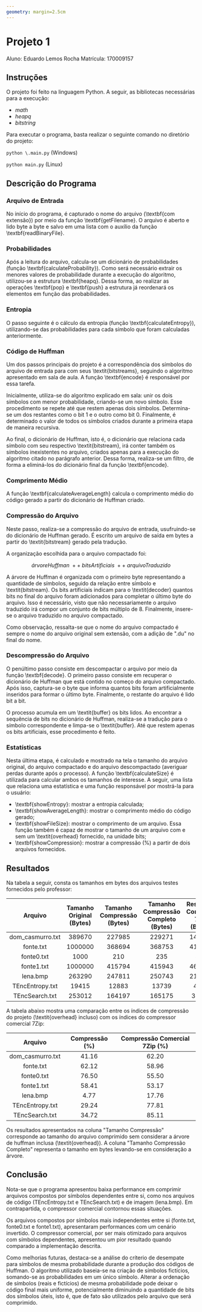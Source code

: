 ```yaml
---
geometry: margin=2.5cm
---
```


# Projeto 1

Aluno: Eduardo Lemos Rocha
Matrícula: 170009157

## Instruções

O projeto foi feito na linguagem Python. A seguir, as bibliotecas necessárias para a execução:

- $math$
- $heapq$
- $bitstring$

Para executar o programa, basta realizar o seguinte comando no diretório do projeto:

```python \.main.py``` (Windows)

```python main.py``` (Linux)

## Descrição do Programa

### Arquivo de Entrada

No início do programa, é capturado o nome do arquivo (\textbf{com extensão}) por meio da função \textbf{getFilename}. O arquivo é aberto e lido byte a byte e salvo em uma lista com o auxílio da função \textbf{readBinaryFile}.

### Probabilidades

Após a leitura do arquivo, calcula-se um dicionário de probabilidades (função \textbf{calculateProbability}). Como será necessário extrair os menores valores de probabilidade durante a execução do algoritmo, utilizou-se a estrutura \textbf{heapq}. Dessa forma, ao realizar as operações \textbf{pop} e \textbf{push} a estrutura já reordenará os elementos em função das probabilidades.

### Entropia

O passo seguinte é o cálculo da entropia (função \textbf{calculateEntropy}), utilizando-se das probabilidades para cada símbolo que foram calculadas anteriormente.

### Código de Huffman

Um dos passos principais do projeto é a correspondência dos símbolos do arquivo de entrada para com seus \textit{bitstreams}, seguindo o algoritmo apresentado em sala de aula. A função \textbf{encode} é responsável por essa tarefa.

Inicialmente, utiliza-se do algoritmo explicado em sala: unir os dois símbolos com menor probabilidade, criando-se um novo símbolo. Esse procedimento se repete até que restem apenas dois símbolos. Determina-se um dos restantes como o bit $1$ e o outro como bit $0$. Finalmente, é determinado o valor de todos os símbolos criados durante a primeira etapa de maneira recursiva.

Ao final, o dicionário de Huffman, isto é, o dicionário que relaciona cada símbolo com seu respectivo \textit{bitstream}, irá conter também os símbolos inexistentes no arquivo, criados apenas para a execução do algoritmo citado no parágrafo anterior. Dessa forma, realiza-se um filtro, de forma a eliminá-los do dicionário final da função \textbf{encode}.

### Comprimento Médio

A função \textbf{calculateAverageLength} calcula o comprimento médio do código gerado a partir do dicionário de Huffman criado.

### Compressão do Arquivo

Neste passo, realiza-se a compressão do arquivo de entrada, usufruindo-se do dicionário de Huffman gerado. É escrito um arquivo de saída em bytes a partir do \textit{bitstream} gerado pela tradução.

A organização escolhida para o arquivo compactado foi:

$$ árvoreHuffman \: ++ \: bitsArtificiais \: ++ \: arquivoTraduzido $$

A árvore de Huffman é organizada com o primeiro byte representando a quantidade de símbolos, seguido da relação entre símbolo e \textit{bitstream}. Os bits artificiais indicam para o \textit{decoder} quantos bits no final do arquivo foram adicionados para completar o último byte do arquivo. Isso é necessário, visto que não necessariamente o arquivo traduzido irá compor um conjunto de bits múltiplo de 8. Finalmente, insere-se o arquivo traduzido no arquivo compactado.

Como observação, ressalta-se que o nome do arquivo compactado é sempre o nome do arquivo original sem extensão, com a adição de ".du" no final do nome.

### Descompressão do Arquivo

O penúltimo passo consiste em descompactar o arquivo por meio da função \textbf{decode}. O primeiro passo consiste em recuperar o dicionário de Huffman que está contido no começo do arquivo compactado. Após isso, captura-se o byte que informa quantos bits foram artificialmente inseridos para formar o último byte. Finalmente, o restante do arquivo é lido bit a bit.

O processo acumula em um \textit{buffer} os bits lidos. Ao encontrar a sequência de bits no dicionário de Huffman, realiza-se a tradução para o símbolo correspondente e limpa-se o \textit{buffer}. Até que restem apenas os bits artificiais, esse procedimento é feito.

### Estatísticas

Nesta última etapa, é calculado e mostrado na tela o tamanho do arquivo original, do arquivo compactado e do arquivo descompactado (averiguar perdas durante após o processo). A função \textbf{calculateSize} é utilizada para calcular ambos os tamanhos de interesse. A seguir, uma lista que relaciona uma estatística e uma função responsável por mostrá-la para o usuário:
    
- \textbf{showEntropy}: mostrar a entropia calculada;
- \textbf{showAverageLength}: mostrar o comprimento médio do código gerado;
- \textbf{showFileSize}: mostrar o comprimento de um arquivo. Essa função também é capaz de mostrar o tamanho de um arquivo com e sem um \textit{overhead} fornecido, na unidade bits;
- \textbf{showCompression}: mostrar a compressão (%) a partir de dois arquivos fornecidos.


## Resultados

Na tabela a seguir, consta os tamanhos em bytes dos arquivos testes fornecidos pelo professor:

| Arquivo | Tamanho Original (Bytes) |  Tamanho Compressão (Bytes) | Tamanho Compressão Completo (Bytes)  | Resultado Comercial 7Zip (Bytes) |
|:-------------:|:------------:|:-----:|:-----:|:----:|
| dom_casmurro.txt | 389670 | 227985 | 229271| 147281 |
| fonte.txt | 1000000 | 368694 | 368753 | 410398 |
| fonte0.txt | 1000 | 210 | 235 | 445 |
| fonte1.txt  | 1000000 |  415794  | 415943 | 468252 |
| lena.bmp | 263290 | 247811 | 250743 | 216526 |
| TEncEntropy.txt | 19415 | 12883 | 13739 | 4307 |
| TEncSearch.txt | 253012 | 164197 | 165175 | 37668 |

A tabela abaixo mostra uma comparação entre os índices de compressão do projeto (\textit{overhead} incluso) com os índices do compressor comercial 7Zip:

| Arquivo | Compressão (%) |  Compressão Comercial 7Zip (%) |
|:-------:|:--------------:|:------------------------------:|
| dom_casmurro.txt | 41.16 | 62.20 |
| fonte.txt | 62.12 | 58.96 |
| fonte0.txt | 76.50 | 55.50 |
| fonte1.txt | 58.41 | 53.17 |
| lena.bmp | 4.77 | 17.76 |
| TEncEntropy.txt | 29.24 | 77.81 |
| TEncSearch.txt | 34.72 | 85.11 |

Os resultados apresentados na coluna "Tamanho Compressão" corresponde ao tamanho do arquivo comprimido sem considerar a árvore de huffman inclusa (\textit{overhead}). A coluna "Tamanho Compressão Completo" representa o tamanho em bytes levando-se em consideração a árvore.

## Conclusão

Nota-se que o programa apresentou baixa performance em comprimir arquivos compostos por símbolos dependentes entre si, como nos arquivos de código (TEncEntropy.txt e TEncSearch.txt) e de imagem (lena.bmp). Em contrapartida, o compressor comercial contornou essas situações.

Os arquivos compostos por símbolos mais independentes entre si (fonte.txt, fonte0.txt e fonte1.txt), apresentaram performances com um cenário invertido. O compressor comercial, por ser mais otimizado para arquivos com símbolos dependentes, apresentou um pior resultado quando comparado a implementação descrita.

Como melhorias futuras, destaca-se a análise do críterio de desempate para símbolos de mesma probabilidade durante a produção dos códigos de Huffman. O algoritmo utilizado baseia-se na criação de símbolos fictícios, somando-se as probabilidades em um único símbolo. Alterar a ordenação de símbolos (reais e fictícios) de mesma probabilidade pode deixar o código final mais uniforme, potencialmente diminuindo a quantidade de bits dos símbolos úteis, isto é, que de fato são utilizados pelo arquivo que será comprimido.


